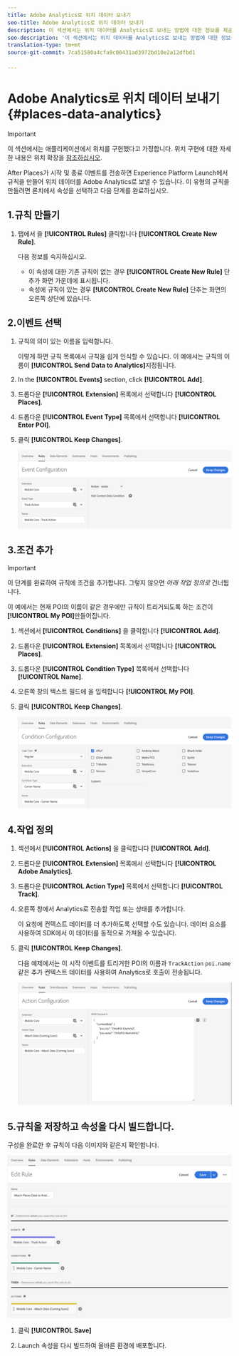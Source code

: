 ```yaml
---
title: Adobe Analytics로 위치 데이터 보내기
seo-title: Adobe Analytics로 위치 데이터 보내기
description: 이 섹션에서는 위치 데이터를 Analytics로 보내는 방법에 대한 정보를 제공합니다.
seo-description: '이 섹션에서는 위치 데이터를 Analytics로 보내는 방법에 대한 정보를 제공합니다. '
translation-type: tm+mt
source-git-commit: 7ca51580a4cfa9c00431ad3972bd10e2a12dfbd1

---
```



# Adobe Analytics로 위치 데이터 보내기 {#places-data-analytics}


>[!IMPORTANT]
>
>이 섹션에서는 애플리케이션에서 위치를 구현했다고 가정합니다. 위치 구현에 대한 자세한 내용은 위치 확장을 [참조하십시오](/help/places-ext-aep-sdks/places-extension/places-extension.md).

After Places가 시작 및 종료 이벤트를 전송하면 Experience Platform Launch에서 규칙을 만들어 위치 데이터를 Adobe Analytics로 보낼 수 있습니다. 이 유형의 규칙을 만들려면 론치에서 속성을 선택하고 다음 단계를 완료하십시오.

## 1.규칙 만들기

1. 탭에서 을 **[!UICONTROL Rules]** 클릭합니다 **[!UICONTROL Create New Rule]**.

   다음 정보를 숙지하십시오.

   * 이 속성에 대한 기존 규칙이 없는 경우 **[!UICONTROL Create New Rule]** 단추가 화면 가운데에 표시됩니다.
   * 속성에 규칙이 있는 경우 **[!UICONTROL Create New Rule]** 단추는 화면의 오른쪽 상단에 있습니다.

## 2.이벤트 선택

1. 규칙의 의미 있는 이름을 입력합니다.

   이렇게 하면 규칙 목록에서 규칙을 쉽게 인식할 수 있습니다. 이 예에서는 규칙의 이름이 **[!UICONTROL Send Data to Analytics]**&#x200B;지정됩니다.

2. In the **[!UICONTROL Events]** section, click **[!UICONTROL Add]**.

3. 드롭다운 **[!UICONTROL Extension]** 목록에서 선택합니다 **[!UICONTROL Places]**.

4. 드롭다운 **[!UICONTROL Event Type]** 목록에서 선택합니다 **[!UICONTROL Enter POI]**.

5. 클릭 **[!UICONTROL Keep Changes]**.

   !["이벤트 선택"](/help/assets/ad-setEvent_use-analytics-data.png)


## 3.조건 추가

>[!IMPORTANT]
>
>이 단계를 완료하여 규칙에 조건을 추가합니다. 그렇지 않으면 *아래 작업 정의로* 건너뜁니다.

이 예에서는 현재 POI의 이름이 같은 경우에만 규칙이 트리거되도록 하는 조건이 **[!UICONTROL My POI]**&#x200B;만들어집니다.

1. 섹션에서 **[!UICONTROL Conditions]** 을 클릭합니다 **[!UICONTROL Add]**.

2. 드롭다운 **[!UICONTROL Extension]** 목록에서 선택합니다 **[!UICONTROL Places]**.

3. 드롭다운 **[!UICONTROL Condition Type]** 목록에서 선택합니다 **[!UICONTROL Name]**.

4. 오른쪽 창의 텍스트 필드에 을 입력합니다 **[!UICONTROL My POI]**.

5. 클릭 **[!UICONTROL Keep Changes]**.

   !["조건 설정"](/help/assets/ad-setCondition_use-analytics-data.png)


## 4.작업 정의

1. 섹션에서 **[!UICONTROL Actions]** 을 클릭합니다 **[!UICONTROL Add]**.

2. 드롭다운 **[!UICONTROL Extension]** 목록에서 선택합니다 **[!UICONTROL Adobe Analytics]**.

3. 드롭다운 **[!UICONTROL Action Type]** 목록에서 선택합니다 **[!UICONTROL Track]**.

4. 오른쪽 창에서 Analytics로 전송할 작업 또는 상태를 추가합니다.

   이 요청에 컨텍스트 데이터를 더 추가하도록 선택할 수도 있습니다. 데이터 요소를 사용하여 SDK에서 이 데이터를 동적으로 가져올 수 있습니다.

5. 클릭 **[!UICONTROL Keep Changes]**.

   다음 예제에서는 이 시작 이벤트를 트리거한 POI의 이름과 `TrackAction` `poi.name` 같은 추가 컨텍스트 데이터를 사용하여 Analytics로 호출이 전송됩니다.

   !["작업 설정"](/help/assets/ad-setAction_use-analytics-data.png)

## 5.규칙을 저장하고 속성을 다시 빌드합니다.

구성을 완료한 후 규칙이 다음 이미지와 같은지 확인합니다.

!["규칙이 만들어짐"](/help/assets/ad-ruleComplete_use-analytics-data.png)

1. 클릭 **[!UICONTROL Save]**

2. Launch 속성을 다시 빌드하여 올바른 환경에 배포합니다.

